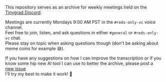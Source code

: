 This repository serves as an archive for weekly meetings held on the [Tinygrad Discord](https://discord.gg/ZjZadyC7PK).  

Meetings are currently Mondays 9:00 AM PST in the `#reds-only-vc` voice channel.  
Feel free to join, listen, and ask questions in either `#general` or `#reds-only-vc` chat.  
Please stay on topic when asking questions though (don't be asking about meme coins for example 😅). 

If you have any suggestions on how I can improve the transcription or if you know some hip new AI tool I can use to better the archive, please post a [new issue](https://github.com/geohotstan/tinycorp-meetings/issues/new)  
I'll try my best to make it work! 🤗
